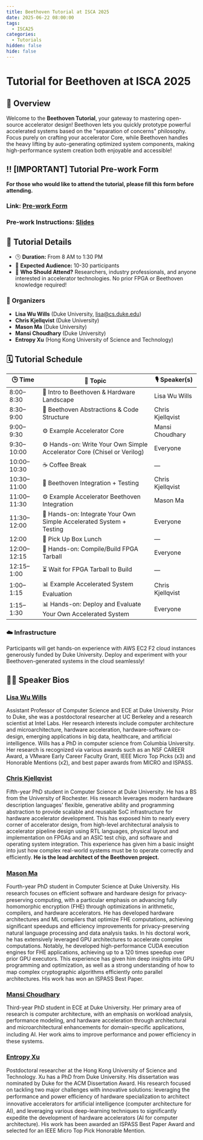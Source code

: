 ```yaml
---
title: Beethoven Tutorial at ISCA 2025
date: 2025-06-22 08:00:00
tags:
  - ISCA25
categories:
  - Tutorials
hidden: false
hide: false
---
```

# Tutorial for Beethoven at ISCA 2025

## 🚀 Overview

Welcome to the **Beethoven Tutorial**, your gateway to mastering open-source accelerator design! Beethoven lets you quickly prototype powerful accelerated systems based on the "separation of concerns" philosophy. Focus purely on crafting your accelerator Core, while Beethoven handles the heavy lifting by auto-generating optimized system components, making high-performance system creation both enjoyable and accessible!

## ‼️ [IMPORTANT] Tutorial Pre-work Form
**For those who would like to attend the tutorial, please fill this form before attending.**

### **Link:** [Pre-work Form](https://docs.google.com/forms/d/e/1FAIpQLSe3bU5hK8hgMuD5Qn2M0ko4eynMEA1xqL6idGdH7wIQbm-M_g/viewform?usp=sharing&ouid=117409659567122194620)

### **Pre-work Instructions:** [Slides](https://drive.google.com/file/d/1t9IJVCxyMESDeTIMT-bABrBtpHlj-Byb/view?usp=sharing)

## 📅 Tutorial Details

- 🕒 **Duration:** From 8 AM to 1:30 PM
- 👥 **Expected Audience:** 10-30 participants
- 🌟 **Who Should Attend?** Researchers, industry professionals, and anyone interested in accelerator technologies. No prior FPGA or Beethoven knowledge required!

### 🎤 Organizers
- **Lisa Wu Wills** (Duke University, [lisa@cs.duke.edu](mailto:lisa@cs.duke.edu))
- **Chris Kjellqvist** (Duke University)
- **Mason Ma** (Duke University)
- **Mansi Choudhary** (Duke University)
- **Entropy Xu** (Hong Kong University of Science and Technology)

## 🗓️ Tutorial Schedule

| 🕒 Time | 📖 Topic | 🎙️ Speaker(s) |
|--------|----------|----------------|
| 8:00–8:30 | 🎵 Intro to Beethoven & Hardware Landscape | Lisa Wu Wills |
| 8:30–9:00 | 🧩 Beethoven Abstractions & Code Structure | Chris Kjellqvist |
| 9:00–9:30 | ⚙️ Example Accelerator Core | Mansi Choudhary |
| 9:30–10:00 | ⚙️ Hands-on: Write Your Own Simple Accelerator Core (Chisel or Verilog) | Everyone |
| 10:00–10:30 | ☕ Coffee Break | — |
| 10:30–11:00 | 🧪 Beethoven Integration + Testing | Chris Kjellqvist |
| 11:00–11:30 | ⚙️ Example Accelerator Beethoven Integration | Mason Ma |
| 11:30–12:00 | 🧪 Hands-on: Integrate Your Own Simple Accelerated System + Testing | Everyone |
| 12:00 | 🍱 Pick Up Box Lunch | — |
| 12:00–12:15 | 🧪 Hands-on: Compile/Build FPGA Tarball | Everyone |
| 12:15–1:00 | ⏳ Wait for FPGA Tarball to Build | — |
| 1:00–1:15 | 📊 Example Accelerated System Evaluation | Chris Kjellqvist |
| 1:15–1:30 | 📊 Hands-on: Deploy and Evaluate Your Own Accelerated System | Everyone |

### ☁️ Infrastructure
Participants will get hands-on experience with AWS EC2 F2 cloud instances generously funded by Duke University. Deploy and experiment with your Beethoven-generated systems in the cloud seamlessly!

## 👩‍🏫 Speaker Bios

### [Lisa Wu Wills](https://www.lisawuwills.com)
Assistant Professor of Computer Science and ECE at Duke University. Prior to Duke, she was a postdoctoral researcher at UC Berkeley and a research scientist at Intel Labs. Her research interests include computer architecture and microarchitecture, hardware acceleration, hardware-software co-design, emerging applications in big data, healthcare, and artiﬁcial intelligence. Wills has a PhD in computer science from Columbia University. Her research is recognized via various awards such as an NSF CAREER Award, a VMware Early Career Faculty Grant, IEEE Micro Top Picks (x3) and Honorable Mentions (x2), and best paper awards from MICRO and ISPASS.

### [Chris Kjellqvist](https://github.com/ChrisKjellqvist)
Fifth-year PhD student in Computer Science at Duke University. He has a BS from the University of Rochester. His research leverages modern hardware description languages' ﬂexible, generative ability and programming abstraction to provide scalable and reusable SoC infrastructure for hardware accelerator development. This has exposed him to nearly every corner of accelerator design, from high-level architectural analysis to accelerator pipeline design using RTL languages, physical layout and implementation on FPGAs and an ASIC test chip, and software and operating system integration. This experience has given him a basic insight into just how complex real-world systems must be to operate correctly and eﬃciently. **He is the lead architect of the Beethoven project.**

### [Mason Ma](https://jiaaom.github.io)
Fourth-year PhD student in Computer Science at Duke University. His research focuses on eﬃcient software and hardware design for privacy-preserving computing, with a particular emphasis on advancing fully homomorphic encryption (FHE) through optimizations in arithmetic, compilers, and hardware accelerators. He has developed hardware architectures and ML compilers that optimize FHE computations, achieving signiﬁcant speedups and eﬃciency improvements for privacy-preserving natural language processing and data analysis tasks. In his doctoral work, he has extensively leveraged GPU architectures to accelerate complex computations. Notably, he developed high-performance CUDA execution engines for FHE applications, achieving up to a 120 times speedup over prior GPU executors. This experience has given him deep insights into GPU programming and optimization, as well as a strong understanding of how to map complex cryptographic algorithms eﬃciently onto parallel architectures. His work has won an ISPASS Best Paper.

### [Mansi Choudhary](https://scholars.duke.edu/person/mansi.choudhary)
Third-year PhD student in ECE at Duke University. Her primary area of research is computer architecture, with an emphasis on workload analysis, performance modeling, and hardware acceleration through architectural and microarchitectural enhancements for domain-speciﬁc applications, including AI. Her work aims to improve performance and power eﬃciency in these systems.

### [Entropy Xu](https://entropy-xcy.github.io)
Postdoctoral researcher at the Hong Kong University of Science and Technology. Xu has a PhD from Duke University. His dissertation was nominated by Duke for the ACM Dissertation Award. His research focused on tackling two major challenges with innovative solutions: leveraging the performance and power eﬃciency of hardware specialization to architect innovative accelerators for artiﬁcial intelligence (computer architecture for AI), and leveraging various deep-learning techniques to signiﬁcantly expedite the development of hardware accelerators (AI for computer architecture). His work has been awarded an ISPASS Best Paper Award and selected for an IEEE Micro Top Pick Honorable Mention.

